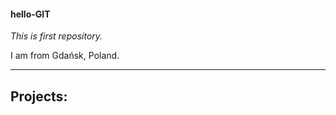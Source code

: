 #### hello-GIT
*This is first repository.*

I am from Gdańsk, Poland.

-------------------

## Projects:
